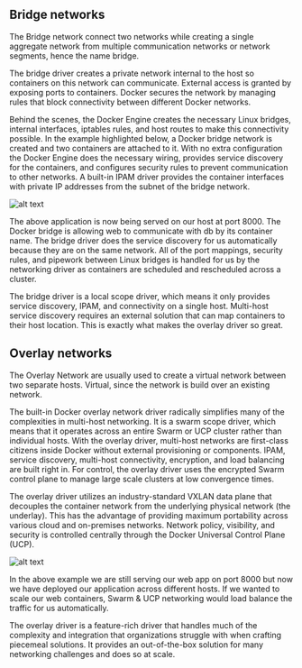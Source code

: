 

## Bridge networks 
 The Bridge network connect two networks while creating a single aggregate network from multiple communication networks or network segments, hence the name bridge.

The bridge driver creates a private network internal to the host so containers on this network can communicate. External access is granted by exposing ports to containers. Docker secures the network by managing rules that block connectivity between different Docker networks.

Behind the scenes, the Docker Engine creates the necessary Linux bridges, internal interfaces, iptables rules, and host routes to make this connectivity possible. In the example highlighted below, a Docker bridge network is created and two containers are attached to it. With no extra configuration the Docker Engine does the necessary wiring, provides service discovery for the containers, and configures security rules to prevent communication to other networks. A built-in IPAM driver provides the container interfaces with private IP addresses from the subnet of the bridge network.

![alt text](https://github.com/amitatha82/dockerlabs/blob/master/beginners/images/bridge.png)

The above application is now being served on our host at port 8000. The Docker bridge is allowing web to communicate with db by its container name. The bridge driver does the service discovery for us automatically because they are on the same network. All of the port mappings, security rules, and pipework between Linux bridges is handled for us by the networking driver as containers are scheduled and rescheduled across a cluster.

The bridge driver is a local scope driver, which means it only provides service discovery, IPAM, and connectivity on a single host. Multi-host service discovery requires an external solution that can map containers to their host location. This is exactly what makes the overlay driver so great.

## Overlay networks 

The Overlay Network are usually used to create a virtual network between two separate hosts. Virtual, since the network is build over an existing network.

The built-in Docker overlay network driver radically simplifies many of the complexities in multi-host networking. It is a swarm scope driver, which means that it operates across an entire Swarm or UCP cluster rather than individual hosts. With the overlay driver, multi-host networks are first-class citizens inside Docker without external provisioning or components. IPAM, service discovery, multi-host connectivity, encryption, and load balancing are built right in. For control, the overlay driver uses the encrypted Swarm control plane to manage large scale clusters at low convergence times.

The overlay driver utilizes an industry-standard VXLAN data plane that decouples the container network from the underlying physical network (the underlay). This has the advantage of providing maximum portability across various cloud and on-premises networks. Network policy, visibility, and security is controlled centrally through the Docker Universal Control Plane (UCP).

![alt text](https://raw.githubusercontent.com/amitatha82/dockerlabs/master/beginners/images/overlay.png)

In the above example we are still serving our web app on port 8000 but now we have deployed our application across different hosts. If we wanted to scale our web containers, Swarm & UCP networking would load balance the traffic for us automatically.

The overlay driver is a feature-rich driver that handles much of the complexity and integration that organizations struggle with when crafting piecemeal solutions. It provides an out-of-the-box solution for many networking challenges and does so at scale.


